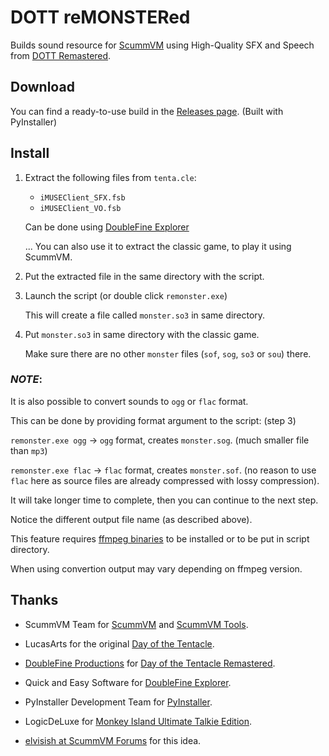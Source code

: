 # DOTT reMONSTERed

Builds sound resource for [ScummVM](https://www.scummvm.org/) using High-Quality SFX and Speech from [DOTT Remastered](http://dott.doublefine.com/).

## Download
You can find a ready-to-use build in the [Releases page](https://github.com/BLooperZ/remonstered/releases).
(Built with PyInstaller)

## Install
1.  Extract the following files from `tenta.cle`:
    * `iMUSEClient_SFX.fsb`
    * `iMUSEClient_VO.fsb` 

    Can be done using [DoubleFine Explorer](https://quickandeasysoftware.net/software/doublefine-explorer)

    ... You can also use it to extract the classic game, to play it using ScummVM.

2.  Put the extracted file in the same directory with the script.

3.  Launch the script (or double click `remonster.exe`)

    This will create a file called `monster.so3` in same directory.

4.  Put `monster.so3` in same directory with the classic game.

    Make sure there are no other `monster` files (`sof`, `sog`, `so3` or `sou`) there.

### *NOTE*:
It is also possible to convert sounds to `ogg` or `flac` format.

This can be done by providing format argument to the script: (step 3)

`remonster.exe ogg` -> `ogg` format, creates `monster.sog`.
(much smaller file than `mp3`)

`remonster.exe flac` -> `flac` format, creates `monster.sof`. (no reason to use `flac` here as source files are already compressed with lossy compression).

It will take longer time to complete, then you can continue to the next step.

Notice the different output file name (as described above).

This feature requires [ffmpeg binaries](https://ffmpeg.zeranoe.com/builds/) to be installed or to be put in script directory.

When using convertion output may vary depending on ffmpeg version.

## Thanks

* ScummVM Team for [ScummVM](https://www.scummvm.org/) and [ScummVM Tools](https://github.com/scummvm/scummvm-tools).

* LucasArts for the original [Day of the Tentacle](https://en.wikipedia.org/wiki/Day_of_the_Tentacle).

* [DoubleFine Productions](http://www.doublefine.com) for [Day of the Tentacle Remastered](http://dott.doublefine.com/).

* Quick and Easy Software for [DoubleFine Explorer](https://quickandeasysoftware.net/software/doublefine-explorer).

* PyInstaller Development Team for [PyInstaller](https://www.pyinstaller.org/).

* LogicDeLuxe for [Monkey Island Ultimate Talkie Edition](http://www.gratissaugen.de/ultimatetalkies/).

* [elvisish at ScummVM Forums](https://forums.scummvm.org/viewtopic.php?f=8&t=14506) for this idea.
